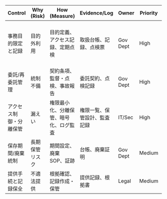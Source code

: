 | Control                | Why (Risk)     | How (Measure)                          | Evidence/Log                 | Owner    | Priority | Ref                    |
| ---------------------- | -------------- | -------------------------------------- | ---------------------------- | -------- | -------- | ---------------------- |
| 事務目的限定と記録     | 目的外利用     | 目的定義、アクセス記録、定期点検       | 取扱台帳、記録、点検票       | Gov Dept | High     | PPC ガイドライン(行政) |
| 委託/再委託管理        | 統制不備       | 契約条項、監督・点検、事故報告         | 委託契約、点検記録           | Gov Dept | High     | 同上                   |
| アクセス制御・分離保管 | 漏えい         | 権限最小化、分離保管、暗号化、ログ監査 | 権限一覧、保管設計、監査記録 | IT/Sec   | High     | 同上                   |
| 保存期間/廃棄統制      | 長期保管リスク | 期間設定、廃棄 SOP、証跡               | 台帳、廃棄証明               | Gov Dept | Medium   | 同上                   |
| 提供手続と記録保全     | 不適法提供     | 根拠確認、記録作成・保管               | 提供記録、根拠書             | Legal    | Medium   | 同上                   |

